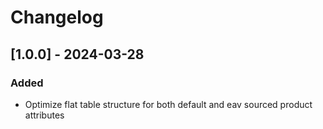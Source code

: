 # Changelog
## [1.0.0] - 2024-03-28
### Added
* Optimize flat table structure for both default and eav sourced product attributes
